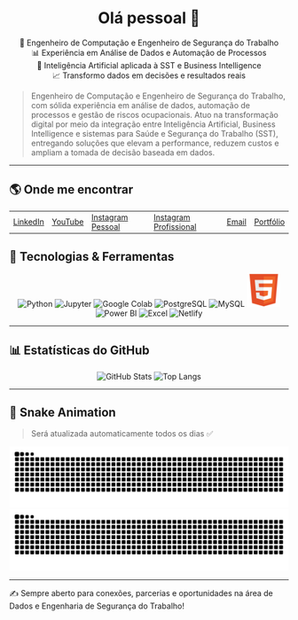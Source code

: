 <div align="center">

# Olá pessoal 👋

🎯 Engenheiro de Computação e Engenheiro de Segurança do Trabalho  
📊 Experiência em Análise de Dados e Automação de Processos  
🤖 Inteligência Artificial aplicada à SST e Business Intelligence  
📈 Transformo dados em decisões e resultados reais

</div>

> Engenheiro de Computação e Engenheiro de Segurança do Trabalho, com sólida experiência em análise de dados, automação de processos e gestão de riscos ocupacionais. Atuo na transformação digital por meio da integração entre Inteligência Artificial, Business Intelligence e sistemas para Saúde e Segurança do Trabalho (SST), entregando soluções que elevam a performance, reduzem custos e ampliam a tomada de decisão baseada em dados.

---

## 🌎 Onde me encontrar

<table>
<tr>
<td><a href="https://www.linkedin.com/in/edsonbraz/" target="_blank">LinkedIn</a></td>
<td><a href="https://youtube.com/@edsongomes2649" target="_blank">YouTube</a></td>
<td><a href="https://www.instagram.com/" target="_blank">Instagram Pessoal</a></td>
<td><a href="https://www.instagram.com/" target="_blank">Instagram Profissional</a></td>
<td><a href="mailto:edson@email.com">Email</a></td>
<td><a href="https://edsonbraz-portfolio.netlify.app/" target="_blank">Portfólio</a></td>
</tr>
</table>

## 🚀 Tecnologias & Ferramentas

<p align="center">

<!-- Python -->
<img src="https://www.python.org/static/community_logos/python-logo.png" width="60" alt="Python"/>

<!-- Jupyter -->
<img src="https://jupyter.org/assets/homepage/main-logo.svg" width="60" alt="Jupyter"/>

<!-- Google Colab -->
<img src="https://colab.research.google.com/img/colab_favicon_256px.png" width="60" alt="Google Colab"/>

<!-- PostgreSQL -->
<img src="https://www.postgresql.org/media/img/about/press/elephant.png" width="60" alt="PostgreSQL"/>

<!-- MySQL -->
<img src="https://www.mysql.com/common/logos/logo-mysql-170x115.png" width="60" alt="MySQL"/>

<!-- HTML5 -->
<img src="https://raw.githubusercontent.com/devicons/devicon/master/icons/html5/html5-original.svg" width="60" alt="HTML5"/>

<!-- Power BI -->
<img src="https://learn.microsoft.com/en-us/power-bi/media/brand/windows_powerbi_icon.png" width="60" alt="Power BI"/>

<!-- Excel -->
<img src="https://upload.wikimedia.org/wikipedia/commons/7/7f/Microsoft_Office_Excel_%282019%E2%80%93present%29.svg" width="60" alt="Excel"/>

<!-- Netlify -->
<img src="https://www.netlify.com/img/global/meta-image.png" width="60" alt="Netlify"/>

</p>

</div>

---

## 📊 Estatísticas do GitHub

<div align="center">

![GitHub Stats](https://github-readme-stats.vercel.app/api?username=ppelino&show_icons=true&theme=dracula)
![Top Langs](https://github-readme-stats.vercel.app/api/top-langs/?username=ppelino&layout=compact&theme=dracula)

</div>

---

## 🐍 Snake Animation

> Será atualizada automaticamente todos os dias ✅

<div align="center">

![snake light](https://raw.githubusercontent.com/ppelino/ppelino/output/github-contribution-grid-snake.svg#gh-light-mode-only)
![snake dark](https://raw.githubusercontent.com/ppelino/ppelino/output/github-contribution-grid-snake-dark.svg#gh-dark-mode-only)

</div>

---

✍️ Sempre aberto para conexões, parcerias e oportunidades na área de Dados e Engenharia de Segurança do Trabalho!

